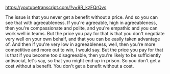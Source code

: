 https://youtubetranscript.com/?v=9R_kzFQrQvs

 The issue is that you never get a benefit without a price. And so you can see that with agreeableness. If you're agreeable, high in agreeableness, then you're compassionate and polite, and you're empathic and you can work well in teams. But the price you pay for that is that you don't negotiate very well on your own behalf, and that you can be easily taken advantage of. And then if you're very low in agreeableness, well, then you're more competitive and more out to win, I would say. But the price you pay for that is that if you become too disagreeable, then you're likely to be sufficiently antisocial, let's say, so that you might end up in prison. So you don't get a cost without a benefit. You don't get a benefit without a cost.